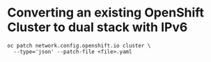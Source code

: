 # Converting an existing OpenShift Cluster to dual stack with IPv6

```console
oc patch network.config.openshift.io cluster \
  --type='json' --patch-file <file>.yaml
```
